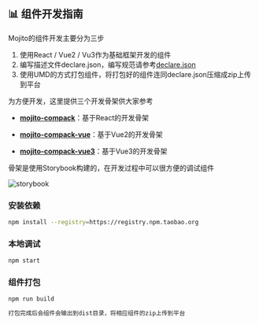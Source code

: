 ## 📊 组件开发指南

Mojito的组件开发主要分为三步

1. 使用React / Vue2 / Vu3作为基础框架开发的组件 
2. 编写描述文件declare.json，编写规范请参考[declare.json](/declare.md)
3. 使用UMD的方式打包组件，将打包好的组件连同declare.json压缩成zip上传到平台

为方便开发，这里提供三个开发骨架供大家参考

* [**mojito-compack**](https://github.com/drinkjscom/mojito-compack)：基于React的开发骨架

* [**mojito-compack-vue**](https://github.com/drinkjscom/mojito-compack-vue)：基于Vue2的开发骨架

* [**mojito-compack-vue3**](https://github.com/drinkjscom/mojito-compack-vue3)：基于Vue3的开发骨架

骨架是使用Storybook构建的，在开发过程中可以很方便的调试组件

![storybook](/assets/storybook.jpg)

### 安装依赖
```bash
npm install --registry=https://registry.npm.taobao.org
```
### 本地调试
```bash
npm start
```
### 组件打包
```bash
npm run build

打包完成后会组件会输出到dist目录，将相应组件的zip上传到平台
```